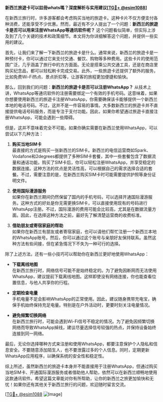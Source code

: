 **新西兰旅遊卡可以註冊whats嗎？深度解析与实用建议[[TG💪+ @esim1088](https://t.me/s/esim1088)]**

在新西兰旅行时，许多游客都会考虑购买当地的旅遊卡。这种卡片不仅方便支付各种消费，还能享受不少优惠。然而，最近有不少人提出了一个问题：**新西兰的旅遊卡是否可以用来注册WhatsApp等通讯软件呢？** 这个问题看似简单，但实际上涉及到了几个关键的技术和政策细节。本文将为你详细解答这个问题，并提供一些实用的建议。

首先，让我们来了解一下新西兰的旅遊卡是什么。通常来说，新西兰的旅遊卡是一种预付卡，你可以通过它来支付交通、餐饮、购物等多种费用。这些卡片的使用范围广泛，几乎涵盖了旅行中的方方面面。无论是搭乘公共交通工具，还是在商店里购买纪念品，都可以轻松刷卡完成交易。此外，一些旅遊卡还提供了额外的服务，比如免费Wi-Fi热点、景点折扣等，让游客的旅程更加便捷和愉快。

那么，回到我们的问题：**新西兰的旅遊卡是否可以注册WhatsApp？** 从技术上讲，WhatsApp等通讯软件的注册需要绑定一个有效的手机号码。这意味着，如果你想要使用新西兰的旅遊卡注册WhatsApp，你需要确保该卡能够提供一个新西兰本地的电话号码。不过，这并不是一件容易的事情。大多数新西兰的旅遊卡并不直接提供电话号码服务，而是专注于支付功能。因此，如果你希望通过旅遊卡直接注册WhatsApp，可能会遇到一些障碍。

但是，这并不意味着完全不可能。如果你确实需要在新西兰使用WhatsApp，可以尝试以下几种方法：

1. **购买当地SIM卡**  
   最直接的方式是购买一张新西兰的SIM卡。新西兰的电信运营商如Spark、Vodafone和2degrees都提供了多种SIM卡套餐，其中一些套餐包含了数据流量和通话功能。购买了SIM卡后，你可以轻松注册WhatsApp，并享受稳定的数据连接。这种方法的优点是灵活性高，可以根据自己的需求选择合适的套餐。不过，需要注意的是，在新西兰购买SIM卡时可能需要提供护照等身份证明文件。

2. **使用国际漫游服务**  
   如果你在新西兰期间仍然保留了国内的手机号码，可以选择开通国际漫游服务。这种方式的好处是你无需更换SIM卡，可以直接使用现有的号码进行WhatsApp注册。不过，国际漫游的费用可能会比较高，尤其是在数据流量方面。因此，在选择这种方法之前，最好先了解清楚运营商的收费标准。

3. **借助朋友或寄宿家庭的帮助**  
   如果你在新西兰有朋友或者寄宿家庭，也可以请他们帮忙注册一个新西兰本地的WhatsApp账号。然后，你可以通过这个账号与亲朋好友保持联系。虽然这种方法有些间接，但在紧急情况下不失为一种可行的选择。

除了上述方法，还有一些小技巧可以帮助你在新西兰更好地使用WhatsApp：

- **下载离线地图**  
  在新西兰旅行时，网络信号可能不是始终稳定的。为了避免因断网而无法使用WhatsApp，建议提前下载离线地图。这样即使没有网络连接，你也能查看位置信息，与他人共享你的行程。

- **定期检查电量**  
  手机电量不足会影响WhatsApp的正常使用。因此，建议随身携带充电宝，确保手机始终保持充足电量。特别是在户外活动时，更要时刻关注电量情况。

- **避免频繁切换网络**  
  在新西兰旅行时，可能会遇到Wi-Fi信号不稳定的情况。为了避免因频繁切换网络而导致WhatsApp掉线，建议尽量选择信号较强的热点，并保持设备始终连接到同一网络。

最后，无论你选择哪种方式来注册和使用WhatsApp，都要注意保护个人隐私和信息安全。不要随意添加陌生人，也不要泄露过多的个人信息。同时，定期更新WhatsApp应用程序，以确保系统的安全性和稳定性。

综上所述，虽然新西兰的旅遊卡本身并不能直接用于注册WhatsApp，但通过购买当地SIM卡、开通国际漫游服务或者借助他人帮助，依然可以在新西兰顺畅地使用这款通讯软件。希望这篇文章能对你有所帮助，让你的新西兰之旅更加愉快和无忧！如果你还有其他关于新西兰旅行的问题，欢迎随时留言交流。

[[TG💪+ @esim1088](https://t.me/s/esim1088) ![Image](https://i.postimg.cc/4NQfJmqS/Snipaste-2025-05-13-00-14-12.png)]